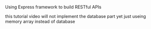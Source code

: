 Using Express framework to build  RESTful APIs


this tutorial video will not implement the database part yet just useing memory array instead of database